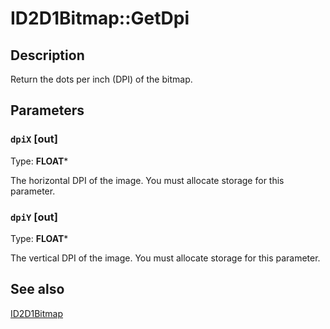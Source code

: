 # ID2D1Bitmap::GetDpi

## Description

Return the dots per inch (DPI) of the bitmap.

## Parameters

### `dpiX` [out]

Type: **FLOAT***

The horizontal DPI of the image. You must allocate storage for this parameter.

### `dpiY` [out]

Type: **FLOAT***

The vertical DPI of the image. You must allocate storage for this parameter.

## See also

[ID2D1Bitmap](https://learn.microsoft.com/windows/win32/api/d2d1/nn-d2d1-id2d1bitmap)